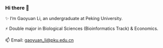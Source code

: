 ### Hi there 👋

✨ I‘m Gaoyuan Li, an undergraduate at Peking University.

⚡ Double major in Biological Sciences (Bioinformatics Track) & Economics.

📫 Email: gaoyuan_li@pku.edu.cn

<!--
**Gaoyuan-Li/gaoyuan-li** is a ✨ _special_ ✨ repository because its `README.md` (this file) appears on your GitHub profile.

Here are some ideas to get you started:

- 🔭 I’m currently working on ...
- 🌱 I’m currently learning ...
- 👯 I’m looking to collaborate on ...
- 🤔 I’m looking for help with ...
- 💬 Ask me about ...
- 📫 How to reach me: ...
- 😄 Pronouns: ...
- ⚡ Fun fact: ...
-->

